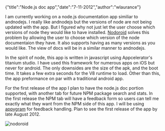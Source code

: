 {"title":"Node.js doc app","date":"7-11-2012","author":"wlaurance"}

I am currently working on a node.js documentation app similiar to
andnodejs. I really like andnodejs but the versions of node are not
being updated with the app. But I figured why not just let the user
choose which versions of node they would like to have installed.
[Nodoroid](https://github.com/wlaurance/nodoroid) solves this problem by
allowing the user to choose which version of the node documentaion they
have. It also supports having as many versions as you would like. The
view of docs will be in a similar manner to andnodejs. 

In the spirit of node, this app is written in javascript using
Appcelerator's titanium studio. I have used this framework for numerous
apps on iOS but never for android. The only downsides are the size of
the apk, and the boot time. It takes a few extra seconds for the V8
runtime to load. Other than this, the app preformance on par with a
traditional android app.

For the first release of the app I plan to have the node.js doc portion
supported, with another tab for future NPM package search and stats. In the first
release the NPM tab will have a feedback form so users can tell me
exactly what they want from the NPM side of this app. I will be using
[appygram](http://www.appygram.com) for feedback handling. Plan to see
the first release of the app by late August 2012.

![nodoroid](/images/800x480-background.png) 
